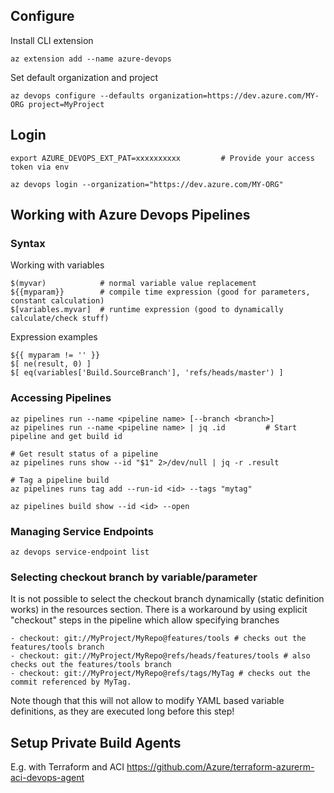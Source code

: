 
## Configure

Install CLI extension

    az extension add --name azure-devops

Set default organization and project

    az devops configure --defaults organization=https://dev.azure.com/MY-ORG project=MyProject
    
## Login

    export AZURE_DEVOPS_EXT_PAT=xxxxxxxxxx         # Provide your access token via env

    az devops login --organization="https://dev.azure.com/MY-ORG"

## Working with Azure Devops Pipelines

### Syntax

Working with variables

    $(myvar)            # normal variable value replacement
    ${{myparam}}        # compile time expression (good for parameters, constant calculation)
    $[variables.myvar]  # runtime expression (good to dynamically calculate/check stuff)
    
Expression examples

    ${{ myparam != '' }}
    $[ ne(result, 0) ]
    $[ eq(variables['Build.SourceBranch'], 'refs/heads/master') ]

### Accessing Pipelines

    az pipelines run --name <pipeline name> [--branch <branch>]
    az pipelines run --name <pipeline name> | jq .id         # Start pipeline and get build id
      
    # Get result status of a pipeline
    az pipelines runs show --id "$1" 2>/dev/null | jq -r .result
    
    # Tag a pipeline build
    az pipelines runs tag add --run-id <id> --tags "mytag"
    
    az pipelines build show --id <id> --open

### Managing Service Endpoints

    az devops service-endpoint list
    
### Selecting checkout branch by variable/parameter

It is not possible to select the checkout branch dynamically (static definition works)
in the resources section. There is a workaround by using explicit "checkout" steps in
the pipeline which allow specifying branches

    - checkout: git://MyProject/MyRepo@features/tools # checks out the features/tools branch
    - checkout: git://MyProject/MyRepo@refs/heads/features/tools # also checks out the features/tools branch
    - checkout: git://MyProject/MyRepo@refs/tags/MyTag # checks out the commit referenced by MyTag.

Note though that this will not allow to modify YAML based variable definitions, as they
are executed long before this step!

## Setup Private Build Agents

E.g. with Terraform and ACI https://github.com/Azure/terraform-azurerm-aci-devops-agent
